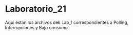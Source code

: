 # Laboratorio_21
Aqui estan los archivos dek Lab_1 correspondientes a Polling, Interrupciones y Bajo consumo 
